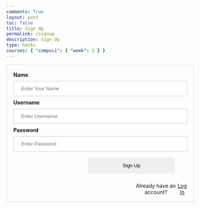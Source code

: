 ```yaml
---
comments: True
layout: post
toc: false
title: Sign Up
permalink: /signup
description: Sign Up
type: hacks
courses: { "compsci": { "week": 2 } }
---
```


<style>
 #login {
    margin-top: 10px;
    padding-top: 0.75rem;
    padding-bottom: 0.75rem;
    padding-left: 1rem;
    padding-right: 1rem;
    text-align: center;
    width:100%;
}
.login-container {
  border: 3px solid #f1f1f1;
}

input[type=text], input[type=password], input[type=name] {
  width: 100%;
  padding: 12px 20px;
  margin: 8px 0;
  display: inline-block;
  border: 1px solid #ccc;
  box-sizing: border-box;
}

button {
  padding: 14px 20px;
  margin: 8px 0;
  border: none;
  cursor: pointer;
  width: 50%;
  margin-left: 200px;
}

.imgcontainer {
  text-align: center;
  margin: 24px 0 12px 0;
}

img.avatar {
  width: 40%;
  border-radius: 50%;
}

.container {
  padding: 16px;
}

span.psw {
  display: flex;
  justify-items: center;
  text-align: center;
  margin-left: 325px;
  padding-top: 16px;
}

@media screen and (max-width: 300px) {
  span.psw {
    display: block;
    float: none;
  }
  .cancelbtn {
    width: 100%;
  }
}

</style>
<div class="login-container">


  <div class="container">
    <label for="name"><b>Name</b></label>
    <input type="text" id="name" placeholder="Enter Your Name" name="name" required>
    <label for="uid"><b>Username</b></label>
    <input type="text" id="uid" placeholder="Enter Username" name="uid" required>
    <label for="password"><b>Password</b></label>
    <input type="password" id="password" placeholder="Enter Password" name="password" required>
    <button class='button' onclick="signup()">Sign Up</button>
    <div>
    <span class="psw">Already have an account? <a href="{{site.baseurl}}/login"> Log In</a></span>
    </div>
  </div>

</div>
<script>
   function signup() {
        var name = document.getElementById('name').value;
        var uid = document.getElementById('uid').value;
        var password = document.getElementById('password').value;
        var requestBody = {
            name: name,
            uid: uid,
            password: password
        };
        fetch('http://localhost:8086/api/users/create', {
            method: 'POST',
            headers: {
                'Content-Type': 'application/json',
            },
            body: JSON.stringify(requestBody),
        })
        .then(response => response.json())
        .then(data => {
            console.log('Sign Up successful:', data);
            window.location.href = "{{site.baseurl}}/login";
        })
        .catch(error => {
            console.error('Error:', error);
        });
    }
</script>
